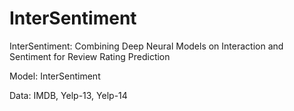 # InterSentiment
InterSentiment: Combining Deep Neural Models on Interaction and Sentiment for Review Rating Prediction

Model: InterSentiment

Data: IMDB, Yelp-13, Yelp-14
